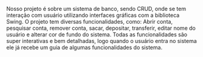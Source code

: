 Nosso projeto é sobre um sistema de banco, sendo CRUD, onde se tem interação com usuário utilizando interfaces gráficas com a biblioteca Swing. O projeto tem diversas funcionalidades, como: Abrir conta, pesquisar conta, remover conta, sacar, depositar, transferir, editar nome do usuário e alterar cor de fundo do sistema. Todas as funcionalidades são super interativas e bem detalhadas, logo quando o usuário entra no sistema ele já recebe um guia de algumas funcionalidades do sistema.